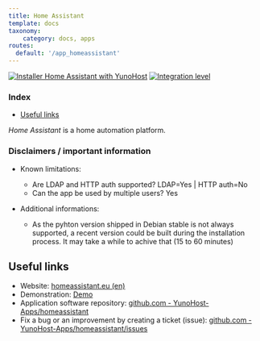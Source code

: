 ```yaml
---
title: Home Assistant
template: docs
taxonomy:
    category: docs, apps
routes:
  default: '/app_homeassistant'
---
```


[![Installer Home Assistant with YunoHost](https://install-app.yunohost.org/install-with-yunohost.svg)](https://install-app.yunohost.org/?app=homeassistant) [![Integration level](https://dash.yunohost.org/integration/homeassistant.svg)](https://dash.yunohost.org/appci/app/homeassistant)

### Index

- [Useful links](#useful-links)

*Home Assistant* is a home automation platform.

### Disclaimers / important information

* Known limitations:
    * Are LDAP and HTTP auth supported? LDAP=Yes | HTTP auth=No
    * Can the app be used by multiple users? Yes

* Additional informations:
    * As the pyhton version shipped in Debian stable is not always supported, a recent version could be built during the installation process. It may take a while to achive that (15 to 60 minutes)

## Useful links

+ Website: [homeassistant.eu (en)](https://homeassistant.eu/site/)
+ Demonstration: [Demo](https://demo.home-assistant.io/#/lovelace/0)
+ Application software repository: [github.com - YunoHost-Apps/homeassistant](https://github.com/YunoHost-Apps/homeassistant_ynh)
+ Fix a bug or an improvement by creating a ticket (issue): [github.com - YunoHost-Apps/homeassistant/issues](https://github.com/YunoHost-Apps/homeassistant_ynh/issues)
